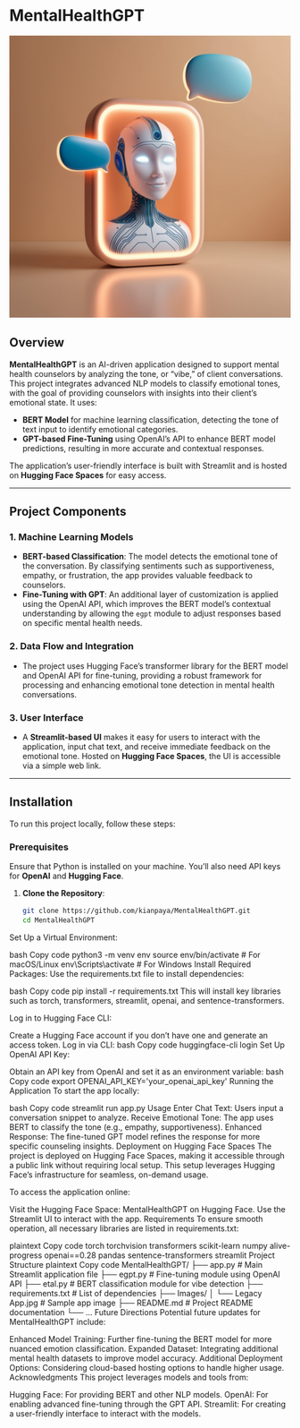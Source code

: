 # MentalHealthGPT

![Legacy App](https://github.com/kianpaya/MentalHealthGPT/blob/9ff53265a986d21ac1eef3b627442a551a31eb6b/Images/Legacy%20App.jpg)

## Overview

**MentalHealthGPT** is an AI-driven application designed to support mental health counselors by analyzing the tone, or “vibe,” of client conversations. This project integrates advanced NLP models to classify emotional tones, with the goal of providing counselors with insights into their client’s emotional state. It uses:

- **BERT Model** for machine learning classification, detecting the tone of text input to identify emotional categories.
- **GPT-based Fine-Tuning** using OpenAI’s API to enhance BERT model predictions, resulting in more accurate and contextual responses.

The application’s user-friendly interface is built with Streamlit and is hosted on **Hugging Face Spaces** for easy access.

---

## Project Components

### 1. Machine Learning Models
- **BERT-based Classification**: The model detects the emotional tone of the conversation. By classifying sentiments such as supportiveness, empathy, or frustration, the app provides valuable feedback to counselors.
- **Fine-Tuning with GPT**: An additional layer of customization is applied using the OpenAI API, which improves the BERT model’s contextual understanding by allowing the `egpt` module to adjust responses based on specific mental health needs.

### 2. Data Flow and Integration
- The project uses Hugging Face’s transformer library for the BERT model and OpenAI API for fine-tuning, providing a robust framework for processing and enhancing emotional tone detection in mental health conversations.

### 3. User Interface
- A **Streamlit-based UI** makes it easy for users to interact with the application, input chat text, and receive immediate feedback on the emotional tone. Hosted on **Hugging Face Spaces**, the UI is accessible via a simple web link.

---

## Installation

To run this project locally, follow these steps:

### Prerequisites
Ensure that Python is installed on your machine. You’ll also need API keys for **OpenAI** and **Hugging Face**.

1. **Clone the Repository**:
   ```bash
   git clone https://github.com/kianpaya/MentalHealthGPT.git
   cd MentalHealthGPT
Set Up a Virtual Environment:

bash
Copy code
python3 -m venv env
source env/bin/activate  # For macOS/Linux
env\Scripts\activate     # For Windows
Install Required Packages: Use the requirements.txt file to install dependencies:

bash
Copy code
pip install -r requirements.txt
This will install key libraries such as torch, transformers, streamlit, openai, and sentence-transformers.

Log in to Hugging Face CLI:

Create a Hugging Face account if you don’t have one and generate an access token.
Log in via CLI:
bash
Copy code
huggingface-cli login
Set Up OpenAI API Key:

Obtain an API key from OpenAI and set it as an environment variable:
bash
Copy code
export OPENAI_API_KEY='your_openai_api_key'
Running the Application
To start the app locally:

bash
Copy code
streamlit run app.py
Usage
Enter Chat Text: Users input a conversation snippet to analyze.
Receive Emotional Tone: The app uses BERT to classify the tone (e.g., empathy, supportiveness).
Enhanced Response: The fine-tuned GPT model refines the response for more specific counseling insights.
Deployment on Hugging Face Spaces
The project is deployed on Hugging Face Spaces, making it accessible through a public link without requiring local setup. This setup leverages Hugging Face’s infrastructure for seamless, on-demand usage.

To access the application online:

Visit the Hugging Face Space: MentalHealthGPT on Hugging Face.
Use the Streamlit UI to interact with the app.
Requirements
To ensure smooth operation, all necessary libraries are listed in requirements.txt:

plaintext
Copy code
torch
torchvision
transformers
scikit-learn
numpy
alive-progress
openai==0.28
pandas
sentence-transformers
streamlit
Project Structure
plaintext
Copy code
MentalHealthGPT/
├── app.py                  # Main Streamlit application file
├── egpt.py                 # Fine-tuning module using OpenAI API
├── etal.py                 # BERT classification module for vibe detection
├── requirements.txt        # List of dependencies
├── Images/
│   └── Legacy App.jpg      # Sample app image
├── README.md               # Project README documentation
└── ...
Future Directions
Potential future updates for MentalHealthGPT include:

Enhanced Model Training: Further fine-tuning the BERT model for more nuanced emotion classification.
Expanded Dataset: Integrating additional mental health datasets to improve model accuracy.
Additional Deployment Options: Considering cloud-based hosting options to handle higher usage.
Acknowledgments
This project leverages models and tools from:

Hugging Face: For providing BERT and other NLP models.
OpenAI: For enabling advanced fine-tuning through the GPT API.
Streamlit: For creating a user-friendly interface to interact with the models.
